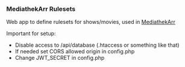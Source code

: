 ### MediathekArr Rulesets

Web app to define rulesets for shows/movies, used in [MediathekArr]([url](https://github.com/PCJones/mediathekarr))

Important for setup:
- Disable access to /api/database (.htaccess or something like that)
- If needed set CORS allowed origin in config.php
- Change JWT_SECRET in config.php
